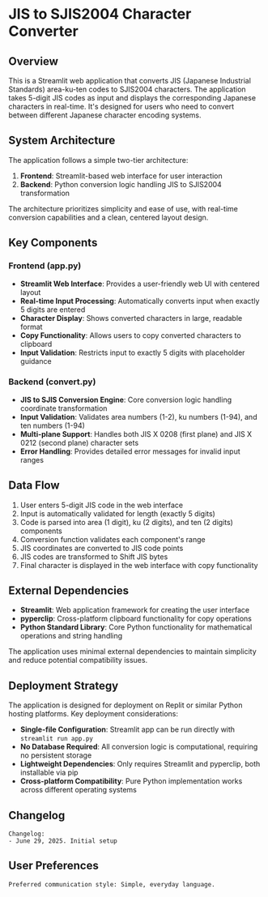 # JIS to SJIS2004 Character Converter

## Overview

This is a Streamlit web application that converts JIS (Japanese Industrial Standards) area-ku-ten codes to SJIS2004 characters. The application takes 5-digit JIS codes as input and displays the corresponding Japanese characters in real-time. It's designed for users who need to convert between different Japanese character encoding systems.

## System Architecture

The application follows a simple two-tier architecture:

1. **Frontend**: Streamlit-based web interface for user interaction
2. **Backend**: Python conversion logic handling JIS to SJIS2004 transformation

The architecture prioritizes simplicity and ease of use, with real-time conversion capabilities and a clean, centered layout design.

## Key Components

### Frontend (app.py)
- **Streamlit Web Interface**: Provides a user-friendly web UI with centered layout
- **Real-time Input Processing**: Automatically converts input when exactly 5 digits are entered
- **Character Display**: Shows converted characters in large, readable format
- **Copy Functionality**: Allows users to copy converted characters to clipboard
- **Input Validation**: Restricts input to exactly 5 digits with placeholder guidance

### Backend (convert.py)
- **JIS to SJIS Conversion Engine**: Core conversion logic handling coordinate transformation
- **Input Validation**: Validates area numbers (1-2), ku numbers (1-94), and ten numbers (1-94)
- **Multi-plane Support**: Handles both JIS X 0208 (first plane) and JIS X 0212 (second plane) character sets
- **Error Handling**: Provides detailed error messages for invalid input ranges

## Data Flow

1. User enters 5-digit JIS code in the web interface
2. Input is automatically validated for length (exactly 5 digits)
3. Code is parsed into area (1 digit), ku (2 digits), and ten (2 digits) components
4. Conversion function validates each component's range
5. JIS coordinates are converted to JIS code points
6. JIS codes are transformed to Shift JIS bytes
7. Final character is displayed in the web interface with copy functionality

## External Dependencies

- **Streamlit**: Web application framework for creating the user interface
- **pyperclip**: Cross-platform clipboard functionality for copy operations
- **Python Standard Library**: Core Python functionality for mathematical operations and string handling

The application uses minimal external dependencies to maintain simplicity and reduce potential compatibility issues.

## Deployment Strategy

The application is designed for deployment on Replit or similar Python hosting platforms. Key deployment considerations:

- **Single-file Configuration**: Streamlit app can be run directly with `streamlit run app.py`
- **No Database Required**: All conversion logic is computational, requiring no persistent storage
- **Lightweight Dependencies**: Only requires Streamlit and pyperclip, both installable via pip
- **Cross-platform Compatibility**: Pure Python implementation works across different operating systems

## Changelog

```
Changelog:
- June 29, 2025. Initial setup
```

## User Preferences

```
Preferred communication style: Simple, everyday language.
```